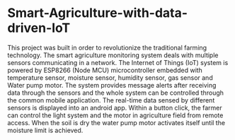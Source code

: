 # Smart-Agriculture-with-data-driven-IoT
This project was built in order to revolutionize the traditional farming technology. 
The smart agriculture monitoring system deals with multiple sensors communicating in a network.
The Internet of Things (IoT) system is powered by ESP8266 (Node MCU) microcontroller
embedded with temperature sensor, moisture sensor, humidity sensor, gas sensor and Water pump
motor. The system provides message alerts after receiving data through the sensors and the whole
system can be controlled through the common mobile application. The real-time data sensed by
different sensors is displayed into an android app. Within a button click, the farmer can control the
light system and the motor in agriculture field from remote access. When the soil is dry the water
pump motor activates itself until the moisture limit is achieved. 
